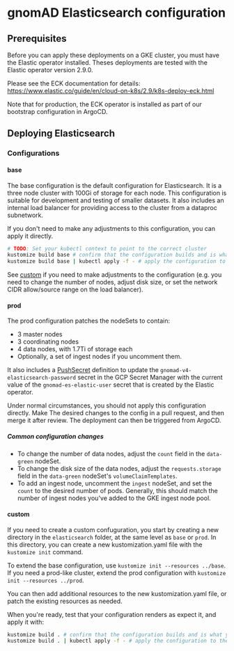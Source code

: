 # gnomAD Elasticsearch configuration

## Prerequisites

Before you can apply these deployments on a GKE cluster, you must have the Elastic operator installed. Theses deployments are tested with the Elastic operator version 2.9.0.

Please see the ECK documentation for details: https://www.elastic.co/guide/en/cloud-on-k8s/2.9/k8s-deploy-eck.html

Note that for production, the ECK operator is installed as part of our bootstrap configuration in ArgoCD.

## Deploying Elasticsearch

### Configurations

#### base

The base configuration is the default configuration for Elasticsearch. It is a three node cluster with 100Gi of storage for each node. This configuration is suitable for development and testing of smaller datasets. It also includes an internal load balancer for providing access to the cluster from a dataproc subnetwork.

If you don't need to make any adjustments to this configuration, you can apply it directly.

```bash
# TODO: Set your kubectl context to point to the correct cluster
kustomize build base # confirm that the configuration builds and is what you want
kustomize build base | kubectl apply -f - # apply the configuration to the cluster
```

See [custom](#custom) if you need to make adjustments to the configuration (e.g. you need to change the number of nodes, adjust disk size, or set the network CIDR allow/source range on the load balancer).


#### prod

The prod configuration patches the nodeSets to contain:

- 3 master nodes
- 3 coordinating nodes
- 4 data nodes, with 1.7Ti of storage each
- Optionally, a set of ingest nodes if you uncomment them.


It also includes a [PushSecret](https://external-secrets.io/latest/api/pushsecret/) definition to update the `gnomad-v4-elasticsearch-password` secret in the GCP Secret Manager with the current value of the `gnomad-es-elastic-user` secret that is created by the Elastic operator.

Under normal circumstances, you should not apply this configuration directly. Make The desired changes to the config in a pull request, and then merge it after review. The deployment can then be triggered from ArgoCD.

##### Common configuration changes

- To change the number of data nodes, adjust the `count` field in the `data-green` nodeSet.
- To change the disk size of the data nodes, adjust the `requests.storage` field in the `data-green` nodeSet's `volumeClaimTemplates`.
- To add an ingest node, uncomment the `ingest` nodeSet, and set the `count` to the desired number of pods. Generally, this should match the number of ingest nodes you've added to the GKE ingest node pool.


#### custom

If you need to create a custom confuguration, you start by creating a new directory in the `elasticsearch` folder, at the same level as `base` or `prod`. In this directory, you can create a new kustomization.yaml file with the `kustomize init` command.

To extend the base configuration, use `kustomize init --resources ../base`. If you need a prod-like cluster, extend the prod configuration with `kustomize init --resources ../prod`.

You can then add additional resources to the new kustomization.yaml file, or patch the existing resources as needed.

When you're ready, test that your configuration renders as expect it, and apply it with:

```bash
kustomize build . # confirm that the configuration builds and is what you want
kustomize build . | kubectl apply -f - # apply the configuration to the cluster
```
